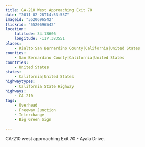 ```yaml
---
title: CA-210 West Approaching Exit 70
date: "2011-02-28T14:53:53Z"
imageid: "5520696542"
flickrid: "5520696542"
location:
    latitude: 34.13606
    longitude: -117.383551
places:
    - Rialto|San Bernardino County|California|United States
counties:
    - San Bernardino County|California|United States
countries:
    - United States
states:
    - California|United States
highwaytypes:
    - California State Highway
highways:
    - CA-210
tags:
    - Overhead
    - Freeway Junction
    - Interchange
    - Big Green Sign

---
```

CA-210 west approaching Exit 70 - Ayala Drive.